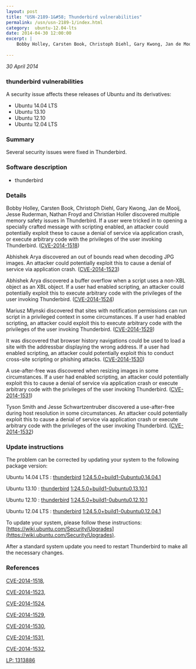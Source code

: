 ```yaml
---
layout: post
title: "USN-2189-1&#58; Thunderbird vulnerabilities"
permalink: /usn/usn-2189-1/index.html
category:  ubuntu-12.04-lts
date: 2014-04-30 12:00:00
excerpt: |
    Bobby Holley, Carsten Book, Christoph Diehl, Gary Kwong, Jan de Mooij, Jesse Ruderman, Nathan Froyd and Christian Holler discovered multiple memory safety issues in Thunderbird. If a user were tricked in to opening a specially crafted message with scripting enabled, an attacker could potentially exploit these to cause a denial of service via application crash, or execute arbitrary code with the privileges of the user invoking Thunderbird. ([CVE-2014-1518](http://people.ubuntu.com/~ubuntu-security/cve/CVE-2014-1518))
    
--- 
```

 
 

*30 April 2014*

### thunderbird vulnerabilities

A security issue affects these releases of Ubuntu and its derivatives:

* Ubuntu 14.04 LTS
* Ubuntu 13.10
* Ubuntu 12.10
* Ubuntu 12.04 LTS

### Summary

Several security issues were fixed in Thunderbird. 

### Software description

* thunderbird 

### Details

Bobby Holley, Carsten Book, Christoph Diehl, Gary Kwong, Jan de Mooij, Jesse Ruderman, Nathan Froyd and Christian Holler discovered multiple memory safety issues in Thunderbird. If a user were tricked in to opening a specially crafted message with scripting enabled, an attacker could potentially exploit these to cause a denial of service via application crash, or execute arbitrary code with the privileges of the user invoking Thunderbird. ([CVE-2014-1518](http://people.ubuntu.com/~ubuntu-security/cve/CVE-2014-1518))

Abhishek Arya discovered an out of bounds read when decoding JPG images. An attacker could potentially exploit this to cause a denial of service via application crash. ([CVE-2014-1523](http://people.ubuntu.com/~ubuntu-security/cve/CVE-2014-1523))

Abhishek Arya discovered a buffer overflow when a script uses a non-XBL object as an XBL object. If a user had enabled scripting, an attacker could potentially exploit this to execute arbitrary code with the privileges of the user invoking Thunderbird. ([CVE-2014-1524](http://people.ubuntu.com/~ubuntu-security/cve/CVE-2014-1524))

Mariusz Mlynski discovered that sites with notification permissions can run script in a privileged context in some circumstances. If a user had enabled scripting, an attacker could exploit this to execute arbitrary code with the privileges of the user invoking Thunderbird. ([CVE-2014-1529](http://people.ubuntu.com/~ubuntu-security/cve/CVE-2014-1529))

It was discovered that browser history navigations could be used to load a site with the addressbar displaying the wrong address. If a user had enabled scripting, an attacker could potentially exploit this to conduct cross-site scripting or phishing attacks. ([CVE-2014-1530](http://people.ubuntu.com/~ubuntu-security/cve/CVE-2014-1530))

A use-after-free was discovered when resizing images in some circumstances. If a user had enabled scripting, an attacker could potentially exploit this to cause a denial of service via application crash or execute arbitrary code with the privileges of the user invoking Thunderbird. ([CVE-2014-1531](http://people.ubuntu.com/~ubuntu-security/cve/CVE-2014-1531))

Tyson Smith and Jesse Schwartzentruber discovered a use-after-free during host resolution in some circumstances. An attacker could potentially exploit this to cause a denial of service via application crash or execute arbitrary code with the privileges of the user invoking Thunderbird. ([CVE-2014-1532](http://people.ubuntu.com/~ubuntu-security/cve/CVE-2014-1532)) 

### Update instructions

The problem can be corrected by updating your system to the following package version:

Ubuntu 14.04 LTS
 : [thunderbird](https://launchpad.net/ubuntu/+source/thunderbird) <span> [1:24.5.0+build1-0ubuntu0.14.04.1](https://launchpad.net/ubuntu/+source/thunderbird/1:24.5.0+build1-0ubuntu0.14.04.1) </span> 

Ubuntu 13.10
 : [thunderbird](https://launchpad.net/ubuntu/+source/thunderbird) <span> [1:24.5.0+build1-0ubuntu0.13.10.1](https://launchpad.net/ubuntu/+source/thunderbird/1:24.5.0+build1-0ubuntu0.13.10.1) </span> 

Ubuntu 12.10
 : [thunderbird](https://launchpad.net/ubuntu/+source/thunderbird) <span> [1:24.5.0+build1-0ubuntu0.12.10.1](https://launchpad.net/ubuntu/+source/thunderbird/1:24.5.0+build1-0ubuntu0.12.10.1) </span> 

Ubuntu 12.04 LTS
 : [thunderbird](https://launchpad.net/ubuntu/+source/thunderbird) <span> [1:24.5.0+build1-0ubuntu0.12.04.1](https://launchpad.net/ubuntu/+source/thunderbird/1:24.5.0+build1-0ubuntu0.12.04.1) </span> 

To update your system, please follow these instructions: [https://wiki.ubuntu.com/Security/Upgrades](https://wiki.ubuntu.com/Security/Upgrades).

After a standard system update you need to restart Thunderbird to make all the necessary changes. 

### References

 
 [CVE-2014-1518](http://people.ubuntu.com/~ubuntu-security/cve/CVE-2014-1518), 

 [CVE-2014-1523](http://people.ubuntu.com/~ubuntu-security/cve/CVE-2014-1523), 

 [CVE-2014-1524](http://people.ubuntu.com/~ubuntu-security/cve/CVE-2014-1524), 

 [CVE-2014-1529](http://people.ubuntu.com/~ubuntu-security/cve/CVE-2014-1529), 

 [CVE-2014-1530](http://people.ubuntu.com/~ubuntu-security/cve/CVE-2014-1530), 

 [CVE-2014-1531](http://people.ubuntu.com/~ubuntu-security/cve/CVE-2014-1531), 

 [CVE-2014-1532](http://people.ubuntu.com/~ubuntu-security/cve/CVE-2014-1532), 

 [LP: 1313886](https://launchpad.net/bugs/1313886)
 

